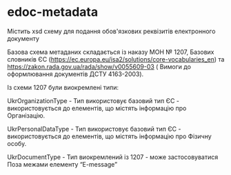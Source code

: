 # edoc-metadata
Містить xsd схему для подання обов'язкових реквізитів електронного документу

Базова схема метаданих складається із наказу МОН № 1207,
Базових словників ЄС (https://ec.europa.eu/isa2/solutions/core-vocabularies_en) та https://zakon.rada.gov.ua/rada/show/v0055609-03 ( Вимоги до оформлювання документів ДСТУ 4163-2003).

Із схеми 1207 були виокремлені типи:

UkrOrganizationType - Тип використовує базовий тип ЄС - використовується до елементів, що містять інформацію про Організацію.

UkrPersonalDataType - Тип використовує базовий тип ЄС  - використовується до елементів, що містять інформацію про Фізичну особу.

UkrDocumentType - Тип виокремлений із 1207 - може застосовуватися Поза межами елементу “E-message” 
